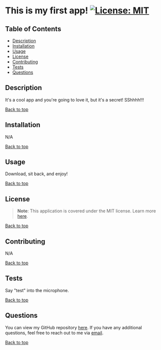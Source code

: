 
# This is my first app! [![License: MIT](https://img.shields.io/badge/License-MIT-yellow.svg)](https://opensource.org/licenses/MIT)

## Table of Contents
- [Description](#description)
- [Installation](#installation)
- [Usage](#usage)
- [License](#license)
- [Contributing](#contributing)
- [Tests](#tests)
- [Questions](#questions)

## Description
It's a cool app and you're going to love it, but it's a secret! SShhhh!!!

[Back to top](#)

## Installation
N/A

[Back to top](#)

## Usage
Download, sit back, and enjoy!

[Back to top](#)

## License
> **Note**: This application is covered under the MIT license. Learn more [here](https://opensource.org/licenses/MIT).

[Back to top](#)

## Contributing
N/A

[Back to top](#)

## Tests
Say "test" into the microphone.

[Back to top](#)

## Questions
You can view my GitHub repository [here](https://www.github.com/mbronstein1). If you have any additional questions, feel free to reach out to me via [email](mailto:mbronstein1@gmail.com).

[Back to top](#)
